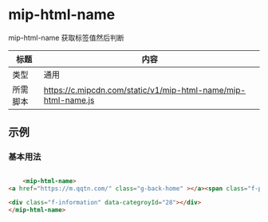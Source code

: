 # mip-html-name

mip-html-name 获取标签值然后判断

标题|内容
----|----
类型|通用
所需脚本|https://c.mipcdn.com/static/v1/mip-html-name/mip-html-name.js

## 示例

### 基本用法
```html

  	<mip-html-name>
<a href="https://m.qqtn.com/" class="g-back-home" ></a><span class="f-page-title"></span>

<div class="f-information" data-categroyId="28"></div>
</mip-html-name>
